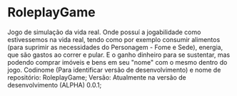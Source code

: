 # RoleplayGame
Jogo de simulação da vida real. Onde possuí a jogabilidade como estivessemos na vida real, tendo como por exemplo consumir alimentos (para suprimir as necessidades do Personagem - Fome e Sede), energia, que são gastos ao correr e pular. E o ganho dinheiro para se sustentar, mas podendo comprar imóveis e bens em seu "nome" com o mesmo dentro do jogo.  Codinome (Para identificar versão de desenvolvimento) e nome de repositório: RoleplayGame;  Versão: Atualmente na versão de desenvolvimento (ALPHA) 0.0.1;
